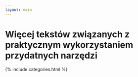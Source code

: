 ```yaml
---
layout: main
---
```

<h1>Więcej tekstów związanych z praktycznym wykorzystaniem przydatnych narzędzi</h1>

{% include categories.html %}